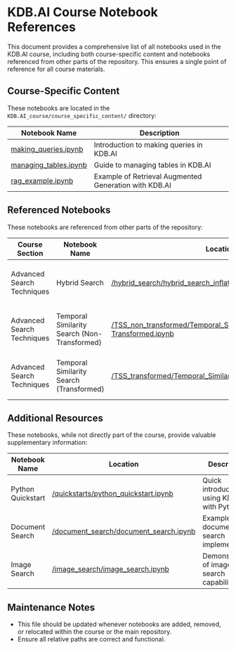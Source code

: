 # KDB.AI Course Notebook References

This document provides a comprehensive list of all notebooks used in the KDB.AI course, including both course-specific content and notebooks referenced from other parts of the repository. This ensures a single point of reference for all course materials.

## Course-Specific Content

These notebooks are located in the `KDB.AI_course/course_specific_content/` directory:

| Notebook Name | Description |
|---------------|-------------|
| [making_queries.ipynb](./course_specific_content/making_queries.ipynb) | Introduction to making queries in KDB.AI |
| [managing_tables.ipynb](./course_specific_content/managing_tables.ipynb) | Guide to managing tables in KDB.AI |
| [rag_example.ipynb](./course_specific_content/rag_example.ipynb) | Example of Retrieval Augmented Generation with KDB.AI |

## Referenced Notebooks

These notebooks are referenced from other parts of the repository:

| Course Section | Notebook Name | Location | Description |
|----------------|---------------|----------|-------------|
| Advanced Search Techniques | Hybrid Search | [/hybrid_search/hybrid_search_inflation.ipynb](../hybrid_search/hybrid_search_inflation.ipynb) | Demonstrates hybrid search techniques using inflation data |
| Advanced Search Techniques | Temporal Similarity Search (Non-Transformed) | [/TSS_non_transformed/Temporal_Similarity_Search_Non-Transformed.ipynb](../TSS_non_transformed/Temporal_Similarity_Search_Non-Transformed.ipynb) | Covers non-transformed temporal similarity search |
| Advanced Search Techniques | Temporal Similarity Search (Transformed) | [/TSS_transformed/Temporal_Similarity_Search_Transformed.ipynb](../TSS_transformed/Temporal_Similarity_Search_Transformed.ipynb) | Explores transformed temporal similarity search |

## Additional Resources

These notebooks, while not directly part of the course, provide valuable supplementary information:

| Notebook Name | Location | Description |
|---------------|----------|-------------|
| Python Quickstart | [/quickstarts/python_quickstart.ipynb](../quickstarts/python_quickstart.ipynb) | Quick introduction to using KDB.AI with Python |
| Document Search | [/document_search/document_search.ipynb](../document_search/document_search.ipynb) | Example of document search implementation |
| Image Search | [/image_search/image_search.ipynb](../image_search/image_search.ipynb) | Demonstration of image search capabilities |

## Maintenance Notes

- This file should be updated whenever notebooks are added, removed, or relocated within the course or the main repository.
- Ensure all relative paths are correct and functional.